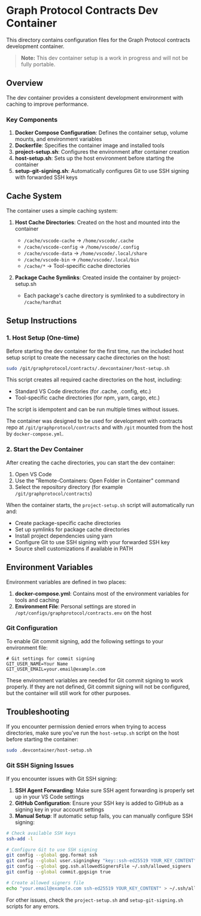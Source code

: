# Graph Protocol Contracts Dev Container

This directory contains configuration files for the Graph Protocol contracts development container.

> **Note:** This dev container setup is a work in progress and will not be fully portable.

## Overview

The dev container provides a consistent development environment with caching to improve performance.

### Key Components

1. **Docker Compose Configuration**: Defines the container setup, volume mounts, and environment variables
2. **Dockerfile**: Specifies the container image and installed tools
3. **project-setup.sh**: Configures the environment after container creation
4. **host-setup.sh**: Sets up the host environment before starting the container
5. **setup-git-signing.sh**: Automatically configures Git to use SSH signing with forwarded SSH keys

## Cache System

The container uses a simple caching system:

1. **Host Cache Directories**: Created on the host and mounted into the container

   - `/cache/vscode-cache` → `/home/vscode/.cache`
   - `/cache/vscode-config` → `/home/vscode/.config`
   - `/cache/vscode-data` → `/home/vscode/.local/share`
   - `/cache/vscode-bin` → `/home/vscode/.local/bin`
   - `/cache/*` → Tool-specific cache directories

2. **Package Cache Symlinks**: Created inside the container by project-setup.sh
   - Each package's cache directory is symlinked to a subdirectory in `/cache/hardhat`

## Setup Instructions

### 1. Host Setup (One-time)

Before starting the dev container for the first time, run the included host setup script to create the necessary cache directories on the host:

```bash
sudo /git/graphprotocol/contracts/.devcontainer/host-setup.sh
```

This script creates all required cache directories on the host, including:

- Standard VS Code directories (for .cache, .config, etc.)
- Tool-specific cache directories (for npm, yarn, cargo, etc.)

The script is idempotent and can be run multiple times without issues.

The container was designed to be used for development with contracts repo at `/git/graphprotocol/contracts` and with `/git` mounted from the host by `docker-compose.yml`.

### 2. Start the Dev Container

After creating the cache directories, you can start the dev container:

1. Open VS Code
2. Use the "Remote-Containers: Open Folder in Container" command
3. Select the repository directory (for example `/git/graphprotocol/contracts`)

When the container starts, the `project-setup.sh` script will automatically run and:

- Create package-specific cache directories
- Set up symlinks for package cache directories
- Install project dependencies using yarn
- Configure Git to use SSH signing with your forwarded SSH key
- Source shell customizations if available in PATH

## Environment Variables

Environment variables are defined in two places:

1. **docker-compose.yml**: Contains most of the environment variables for tools and caching
2. **Environment File**: Personal settings are stored in `/opt/configs/graphprotocol/contracts.env` on the host

### Git Configuration

To enable Git commit signing, add the following settings to your environment file:

```env
# Git settings for commit signing
GIT_USER_NAME=Your Name
GIT_USER_EMAIL=your.email@example.com
```

These environment variables are needed for Git commit signing to work properly. If they are not defined, Git commit signing will not be configured, but the container will still work for other purposes.

## Troubleshooting

If you encounter permission denied errors when trying to access directories, make sure you've run the `host-setup.sh` script on the host before starting the container:

```bash
sudo .devcontainer/host-setup.sh
```

### Git SSH Signing Issues

If you encounter issues with Git SSH signing:

1. **SSH Agent Forwarding**: Make sure SSH agent forwarding is properly set up in your VS Code settings
2. **GitHub Configuration**: Ensure your SSH key is added to GitHub as a signing key in your account settings
3. **Manual Setup**: If automatic setup fails, you can manually configure SSH signing:

```bash
# Check available SSH keys
ssh-add -l

# Configure Git to use SSH signing
git config --global gpg.format ssh
git config --global user.signingkey "key::ssh-ed25519 YOUR_KEY_CONTENT"
git config --global gpg.ssh.allowedSignersFile ~/.ssh/allowed_signers
git config --global commit.gpgsign true

# Create allowed signers file
echo "your.email@example.com ssh-ed25519 YOUR_KEY_CONTENT" > ~/.ssh/allowed_signers
```

For other issues, check the `project-setup.sh` and `setup-git-signing.sh` scripts for any errors.
